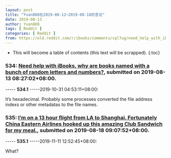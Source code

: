 ```yaml
---
layout: post
title: "Yvan888在2019-08-12~2019-08-18的言论"
date: 2019-08-13
author: Yvan888
tags: [ Reddit ]
categories: [ Reddit ]
from: https://old.reddit.com/r/ibooks/comments/cpl7ug/need_help_with_ibooks_why_are_books_named_with_a/
---
```


* This will become a table of contents (this text will be scrapped).
{:toc}

### 534: [Need help with iBooks, why are books named with a bunch of random letters and numbers?](https://old.reddit.com/r/ibooks/comments/cpl7ug/need_help_with_ibooks_why_are_books_named_with_a/), submitted on 2019-08-13 08:27:02+08:00.

----- __534.1__ -----2019-10-31 04:53:11+08:00:

It’s hexadecimal. Probably some processes converted the file address indexs or other metadatas to the file names.

### 535: [I’m on a 13 hour flight from LA to Shanghai. Fortunately China Eastern Airlines hooked up this amazing Club Sandwich for my meal.](https://old.reddit.com/r/funny/comments/crur92/im_on_a_13_hour_flight_from_la_to_shanghai/), submitted on 2019-08-18 09:07:52+08:00.

----- __535.1__ -----2019-11-11 12:52:45+08:00:

What?

